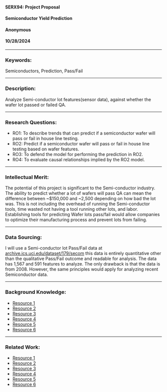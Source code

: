 #### SERX94: Project Proposal
#### Semiconductor Yield Prediction
#### Anonymous
#### 10/28/2024

 ---

### Keywords:
Semiconductors, Prediction, Pass/Fail

 ---

### Description:
Analyze Semi-conductor lot features(sensor data), against whether the wafer lot passed or failed QA.

 ---

### Research Questions: 
- RO1: To describe trends that can predict if a semiconductor wafer will pass or fail in house line testing. 
- RO2: Predict if a semiconductor wafer will pass or fail in house line testing based on wafer features.
- RO3: To defend the model for performing the prediction in RO2.
- RO4: To evaluate causal relationships implied by the RO2 model.

 ---

### Intellectual Merit:
The potential of this project is significant to the Semi-conductor industry. The ability to predict whether a lot of wafers will pass QA can mean the difference between ~$150,000 and ~2,500 depending on how bad the lot was. This is not including the overhead of running the Semi-conductor tools, time wasted not having a tool running other lots, and labor. Establishing tools for predicting Wafer lots pass/fail would allow companies to optimize their manufacturing process and prevent lots from failing.

 ---

### Data Sourcing:
I will use a Semi-conductor lot Pass/Fail data at [archive.ics.uci.edu/dataset/179/secom](https://archive.ics.uci.edu/dataset/179/secom) this data is entirely quantitative other than the qualitative Pass/Fail outcome and readable for analysis. The data has 1,567 and 591 features to analyze. The only drawback is that the data is from 2008. However, the same principles would apply for analyzing recent Semiconductor data.

 ---

### Background Knowledge: 
 - [Resource 1](https://www.asml.com/en/news/stories/2021/semiconductor-manufacturing-process-steps)
 - [Resource 2](https://www.valin.com/resources/blog/wafer-yield-semiconductor-industry)
 - [Resource 3](https://www.chetanpatil.in/the-economics-of-semiconductor-yield/)
 - [Resource 4](https://semiconductor.samsung.com/us/support/tools-resources/dictionary/semiconductor-glossary-yield/)
 - [Resource 5](https://www.semiconductors.org/wp-content/uploads/2022/11/2022_The-Growing-Challenge-of-Semiconductor-Design-Leadership_FINAL.pdf)
 - [Resource 6](https://www.asml.com/en/technology/all-about-microchips/how-microchips-are-made)

 ---

### Related Work:
 - [Resource 1](https://dl-acm-org.ezproxy1.lib.asu.edu/doi/10.1145/2623330.2623347)
 - [Resource 2](https://doi-org.ezproxy1.lib.asu.edu/10.1080/08982112.2021.1969578)
 - [Resource 3](https://hdl.handle.net/2286/R.I.8909)
 - [Resource 4](https://hdl.handle.net/2286/R.2.N.184955)
 - [Resource 5](https://search.lib.asu.edu/permalink/01ASU_INST/fdcm53/cdi_doaj_primary_oai_doaj_org_article_31c86c97b27a4b68ad91697a4a1033bc)
 - [Resource 6](https://search.lib.asu.edu/permalink/01ASU_INST/fdcm53/cdi_wiley_primary_10_1002_asmb_2074_ASMB2074)